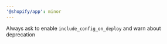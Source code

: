 ```yaml
---
'@shopify/app': minor
---
```


Always ask to enable `include_config_on_deploy` and warn about deprecation
